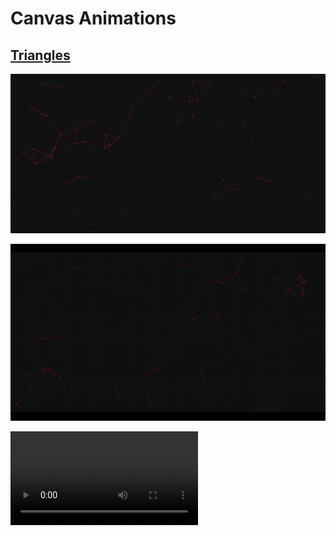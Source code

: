 # Canvas Animations

## [Triangles](./01/)

![Triangles](./.preview/02.jpg)

![Triangles](./.preview/02.gif)

![Triangles](./.preview/02.mp4)

<!-- - React
- Redux Toolkit
- TypeScript
- Webpack

![Pomodoro-preview-dark-1](./.preview/preview-light.jpg)
![Pomodoro-preview-dark-2](./.preview/preview-dark-2.jpg)
![Pomodoro-preview-light-2](./.preview/preview-light-2.jpg) -->
